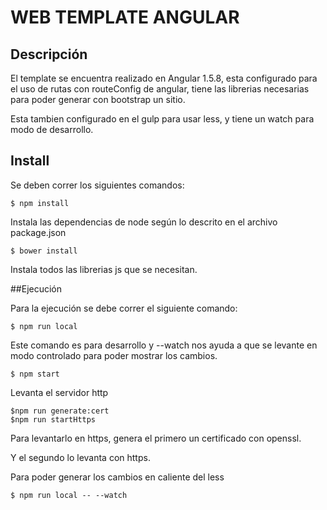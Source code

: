 # WEB TEMPLATE ANGULAR #

## Descripción

El template se encuentra realizado en Angular 1.5.8, esta configurado para el uso de rutas con routeConfig de angular, tiene las librerias necesarias para poder generar con bootstrap un sitio.

Esta tambien configurado en el gulp para usar less, y tiene un watch para modo de desarrollo.


## Install 

Se deben correr los siguientes comandos:

```
$ npm install

```

Instala las dependencias de node según lo descrito en el archivo package.json


```
$ bower install

```

Instala todos las librerias js que se necesitan.


##Ejecución

Para la ejecución se debe correr el siguiente comando:

```
$ npm run local 

```

Este comando es para desarrollo y --watch nos ayuda a que se levante en modo controlado para poder mostrar los cambios.


```
$ npm start

```

Levanta el servidor http

```
$npm run generate:cert
$npm run startHttps

```

Para levantarlo en https, genera el primero un certificado con openssl.

Y el segundo lo levanta con https.



Para poder generar los cambios en caliente del less

```
$ npm run local -- --watch
```

